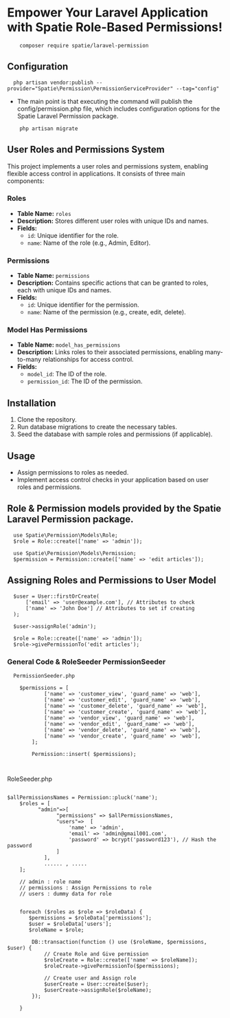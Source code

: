 # Empower Your Laravel Application with Spatie Role-Based Permissions!

```
    composer require spatie/laravel-permission
```
## Configuration

```
  php artisan vendor:publish --provider="Spatie\Permission\PermissionServiceProvider" --tag="config"
```
- The main point is that executing the command will publish the config/permission.php file, which includes configuration options for the Spatie Laravel Permission package.

```
    php artisan migrate
```

## User Roles and Permissions System

This project implements a user roles and permissions system, enabling flexible access control in applications. It consists of three main components:

### Roles

- **Table Name:** `roles`
- **Description:** Stores different user roles with unique IDs and names.
- **Fields:**
  - `id`: Unique identifier for the role.
  - `name`: Name of the role (e.g., Admin, Editor).

### Permissions

- **Table Name:** `permissions`
- **Description:** Contains specific actions that can be granted to roles, each with unique IDs and names.
- **Fields:**
  - `id`: Unique identifier for the permission.
  - `name`: Name of the permission (e.g., create, edit, delete).

### Model Has Permissions

- **Table Name:** `model_has_permissions`
- **Description:** Links roles to their associated permissions, enabling many-to-many relationships for access control.
- **Fields:**
  - `model_id`: The ID of the role.
  - `permission_id`: The ID of the permission.

## Installation

1. Clone the repository.
2. Run database migrations to create the necessary tables.
3. Seed the database with sample roles and permissions (if applicable).

## Usage

- Assign permissions to roles as needed.
- Implement access control checks in your application based on user roles and permissions.

## Role & Permission models provided by the Spatie Laravel Permission package.

```
  use Spatie\Permission\Models\Role;
  $role = Role::create(['name' => 'admin']);
```

```
  use Spatie\Permission\Models\Permission;
  $permission = Permission::create(['name' => 'edit articles']);
```


## Assigning Roles and Permissions to User Model

```
  $user = User::firstOrCreate(
      ['email' => 'user@example.com'], // Attributes to check
      ['name' => 'John Doe'] // Attributes to set if creating
  );

  $user->assignRole('admin');

```

```
  $role = Role::create(['name' => 'admin']);
  $role->givePermissionTo('edit articles');
```


### General Code & RoleSeeder PermissionSeeder

```
  PermissionSeeder.php
```

```
    $permissions = [
            ['name' => 'customer_view', 'guard_name' => 'web'],
            ['name' => 'customer_edit', 'guard_name' => 'web'],
            ['name' => 'customer_delete', 'guard_name' => 'web'],
            ['name' => 'customer_create', 'guard_name' => 'web'],
            ['name' => 'vendor_view', 'guard_name' => 'web'],
            ['name' => 'vendor_edit', 'guard_name' => 'web'],
            ['name' => 'vendor_delete', 'guard_name' => 'web'],
            ['name' => 'vendor_create', 'guard_name' => 'web'],
        ];

        Permission::insert( $permissions);
```

```


```
  RoleSeeder.php
```

```
    $allPermissionsNames = Permission::pluck('name');
        $roles = [
              "admin"=>[
                    "permissions" => $allPermissionsNames,
                    "users"=>  [
                        'name' => 'admin',
                        'email' => 'admin@gmail001.com',
                        'password' => bcrypt('password123'), // Hash the password
                    ]
                ],
                ...... , .....  
        ];

        // admin : role name
        // permissions : Assign Permissions to role
        // users : dummy data for role 


        foreach ($roles as $role => $roleData) {
           $permissions = $roleData['permissions'];
           $user = $roleData['users'];
           $roleName = $role;

            DB::transaction(function () use ($roleName, $permissions, $user) {
                // Create Role and Give permission
                $roleCreate = Role::create(['name' => $roleName]);
                $roleCreate->givePermissionTo($permissions);

                // Create user and Assign role
                $userCreate = User::create($user);
                $userCreate->assignRole($roleName);
            });

        }
```
